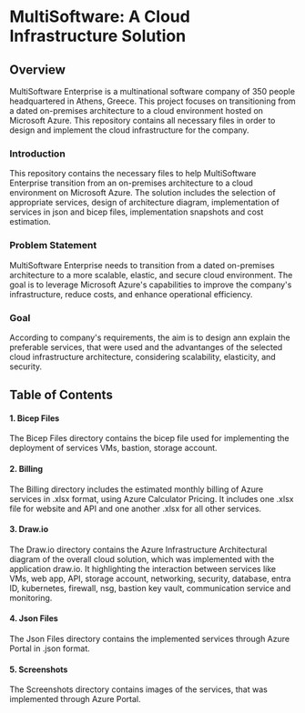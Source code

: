 # MultiSoftware: A Cloud Infrastructure Solution

## Overview
MultiSoftware Enterprise is a multinational software company of 350 people headquartered in Athens, Greece. This project focuses on transitioning from a dated on-premises architecture to a cloud environment hosted on Microsoft Azure. This repository contains all necessary files in order to design and implement the cloud infrastructure for the company.


### Introduction
This repository contains the necessary files to help MultiSoftware Enterprise transition from an on-premises architecture to a cloud environment on Microsoft Azure. The solution includes the selection of appropriate services, design of architecture diagram, implementation of services in json and bicep files, implementation snapshots and cost estimation.

### Problem Statement
MultiSoftware Enterprise needs to transition from a dated on-premises architecture to a more scalable, elastic, and secure cloud environment. The goal is to leverage Microsoft Azure's capabilities to improve the company's infrastructure, reduce costs, and enhance operational efficiency.

### Goal
According to company's requirements, the aim is to design ann explain the preferable services, that were used and the advantanges of the selected cloud infrastructure architecture, considering scalability, elasticity, and security.

## Table of Contents

#### 1. Bicep Files
The Bicep Files directory contains the bicep file used for implementing the deployment of services VMs, bastion, storage account.
#### 2. Billing
The Billing directory includes the estimated monthly billing of Azure services in .xlsx format, using Azure Calculator Pricing. It includes one .xlsx file for website and API and one another .xlsx for all other services.
#### 3. Draw.io
The Draw.io directory contains the Azure Infrastructure Architectural diagram of the overall cloud solution, which was implemented with the application draw.io. It highlighting the interaction between services like VMs, web app, API, storage account, networking, security, database, entra ID, kubernetes, firewall, nsg, bastion key vault, communication service and monitoring.
#### 4. Json Files
The Json Files directory contains the implemented services through Azure Portal in .json format.
#### 5. Screenshots
The Screenshots directory contains images of the services, that was implemented through Azure Portal.











